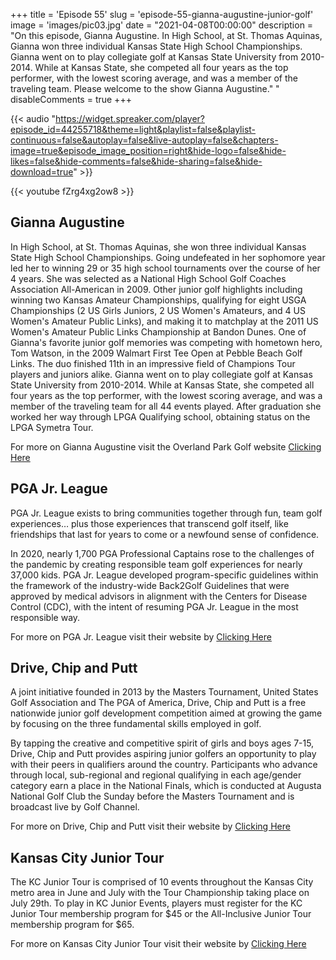 +++
title = 'Episode 55'
slug = 'episode-55-gianna-augustine-junior-golf'
image = 'images/pic03.jpg'
date = "2021-04-08T00:00:00"
description = "On this episode, Gianna Augustine. In High School, at St. Thomas Aquinas, Gianna won three individual Kansas State High School Championships. Gianna went on to play collegiate golf at Kansas State University from 2010-2014. While at Kansas State, she competed all four years as the top performer, with the lowest scoring average, and was a member of the traveling team. ​Please welcome to the show Gianna Augustine."
"
disableComments = true
+++

{{< audio "https://widget.spreaker.com/player?episode_id=44255718&theme=light&playlist=false&playlist-continuous=false&autoplay=false&live-autoplay=false&chapters-image=true&episode_image_position=right&hide-logo=false&hide-likes=false&hide-comments=false&hide-sharing=false&hide-download=true" >}}


{{< youtube fZrg4xg2ow8 >}}



## Gianna Augustine

In High School, at St. Thomas Aquinas, she won three individual Kansas State High School Championships. Going undefeated in her sophomore year led her to winning 29 or 35 high school tournaments over the course of her 4 years. She was selected as a National High School Golf Coaches Association All-American in 2009. Other junior golf highlights including winning two Kansas Amateur Championships, qualifying for eight USGA Championships (2 US Girls Juniors, 2 US Women's Amateurs, and 4 US Women's Amateur Public Links), and making it to matchplay at the 2011 US Women's Amateur Public Links Championship at Bandon Dunes. One of Gianna's favorite junior golf memories was competing with hometown hero, Tom Watson, in the 2009 Walmart First Tee Open at Pebble Beach Golf Links. The duo finished 11th in an impressive field of Champions Tour players and juniors alike. Gianna went on to play collegiate golf at Kansas State University from 2010-2014. While at Kansas State, she competed all four years as the top performer, with the lowest scoring average, and was a member of the traveling team for all 44 events played. After graduation she worked her way through LPGA Qualifying school, obtaining status on the LPGA Symetra Tour.


For more on Gianna Augustine visit the Overland Park Golf website [Clicking Here](https://www.golfop.com/gianna-augustine-lpga)



## PGA Jr. League

PGA Jr. League exists to bring communities together through fun, team golf experiences… plus those experiences that transcend golf itself, like friendships that last for years to come or a newfound sense of confidence. 

In 2020, nearly 1,700 PGA Professional Captains rose to the challenges of the pandemic by creating responsible team golf experiences for nearly 37,000 kids. PGA Jr. League developed program-specific guidelines within the framework of the industry-wide Back2Golf Guidelines that were approved by medical advisors in alignment with the Centers for Disease Control (CDC), with the intent of resuming PGA Jr. League in the most responsible way.

For more on PGA Jr. League visit their website by [Clicking Here](https://www.pgajrleague.com/about)



## Drive, Chip and Putt

A joint initiative founded in 2013 by the Masters Tournament, United States Golf Association and The PGA of America, Drive, Chip and Putt is a free nationwide junior golf development competition aimed at growing the game by focusing on the three fundamental skills employed in golf.

By tapping the creative and competitive spirit of girls and boys ages 7-15, Drive, Chip and Putt provides aspiring junior golfers an opportunity to play with their peers in qualifiers around the country. Participants who advance through local, sub-regional and regional qualifying in each age/gender category earn a place in the National Finals, which is conducted at Augusta National Golf Club the Sunday before the Masters Tournament and is broadcast live by Golf Channel.


For more on Drive, Chip and Putt visit their website by [Clicking Here](https://www.drivechipandputt.com/)


## Kansas City Junior Tour

The KC Junior Tour is comprised of 10 events throughout the Kansas City metro area in June and July with the Tour Championship taking place on July 29th. To play in KC Junior Events, players must register for the KC Junior Tour membership program for $45 or the All-Inclusive Junior Tour membership program for $65.


For more on Kansas City Junior Tour visit their website by [Clicking Here](https://centrallinksgolf.org/competitions/junior-tours/)